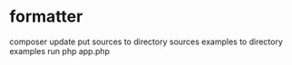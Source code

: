 # formatter

composer update
put sources to directory sources
examples to directory examples
run php app.php
